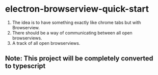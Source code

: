 # electron-browserview-quick-start

1. The idea is to have something exactly like chrome tabs but with Browserview.
2. There should be a way of communicating between all open browserviews.
3. A track of all open browserviews.

## Note: This project will be completely converted to typescript
